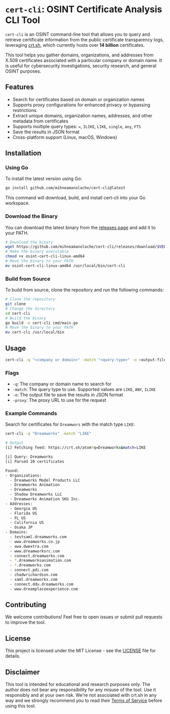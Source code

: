 # `cert-cli`: OSINT Certificate Analysis CLI Tool

`cert-cli` is an OSINT command-line tool that allows you to query and retrieve certificate information from the public certificate transparency logs, leveraging [crt.sh](https://crt.sh/), which currently hosts over **14 billion** certificates.

This tool helps you gather domains, organizations, and addresses from X.509 certificates associated with a particular company or domain name. It is useful for cybersecurity investigations, security research, and general OSINT purposes.

## Features
- Search for certificates based on domain or organization names
- Supports proxy configurations for enhanced privacy or bypassing restrictions.
- Extract unique domains, organization names, addresses, and other metadata from certificates
- Supports multiple query types:  `=`, `ILIKE`, `LIKE`, `single`, `any`, `FTS`
- Save the results in JSON format
- Cross-platform support (Linux, macOS, Windows)

## Installation

### Using Go
To install the latest version using Go:

```bash
go install github.com/mihneamanolache/cert-cli@latest
```

This command will download, build, and install cert-cli into your Go workspace.

### Download the Binary
You can download the latest binary from the [releases page]() and add it to your PATH.
```bash
# Download the binary
wget https://github.com/mihneamanolache/cert-cli/releases/download/$VERSION/osint-cert-cli-linux-amd64
# Make the binary executable
chmod +x osint-cert-cli-linux-amd64
# Move the binary to your PATH
mv osint-cert-cli-linux-amd64 /usr/local/bin/cert-cli
```

### Build from Source
To build from source, clone the repository and run the following commands:

```bash
# Clone the repository
git clone 
# Change the directory
cd cert-cli
# Build the binary
go build -o cert-cli cmd/main.go
# Move the binary to your PATH
mv cert-cli /usr/local/bin
```

## Usage
```bash
cert-cli -q "<company or domain>" -match "<query-type>" -o <output-file> -proxy "<proxy-url>"
```

### Flags
- `-q`: The company or domain name to search for
- `-match`: The query type to use. Supported values are `LIKE`, `ANY`, `ILIKE`
- `-o`: The output file to save the results in JSON format
- `-proxy`: The proxy URL to use for the request

### Example Commands
Search for certificates for `Dreamwors` with the match type `LIKE`:
```bash
cert-cli -q "Dreamworks" -match "LIKE" 

# Output
[i] Fetching feed: https://crt.sh/atom?q=Dreamworks&match=LIKE

[i] Query: Dreamworks
[i] Parsed 20 certificates

Found:
- Organizations:
  - Dreamworks Model Products LLC
  - Dreamworks Animation
  - Dreamworks
  - Shadow Dreamworks LLC
  - Dreamworks Animation SKG Inc.
- Addresses:
  - Georgia US
  - Florida US
  - FL US
  - California US
  - Osaka JP
- Domains:
  - testsaml.dreamworks.com
  - www.dreamworks.co.jp
  - owa.dwextra.com
  - www.dreamworksrc.com
  - connect.dreamworks.com
  - *.dreamworksanimation.com
  - *.dreamworks.com
  - connect.pdi.com
  - chadwrichardson.com
  - saml.dreamworks.com
  - connect.ddu.dreamworks.com
  - www.dreamplaceexperience.com
```

## Contributing
We welcome contributions! Feel free to open issues or submit pull requests to improve the tool.

## License
This project is licensed under the MIT License - see the [LICENSE](LICENSE) file for details.

## Disclaimer
This tool is intended for educational and research purposes only. The author does not bear any responsibility for any misuse of the tool. Use it responsibly and at your own risk. We're not asscoiated with crt.sh in any way and we strongly recommend you to read their [Terms of Service](https://crt.sh/tos) before using this tool. 
